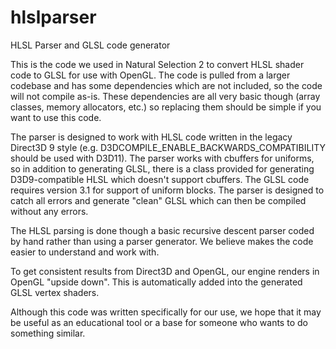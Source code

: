 hlslparser
==========

HLSL Parser and GLSL code generator

This is the code we used in Natural Selection 2 to convert HLSL shader code to
GLSL for use with OpenGL. The code is pulled from a larger codebase and has some
dependencies which are not included, so the code will not compile as-is. These
dependencies are all very basic though (array classes, memory allocators, etc.)
so replacing them should be simple if you want to use this code.

The parser is designed to work with HLSL code written in the legacy Direct3D 9
style (e.g. D3DCOMPILE_ENABLE_BACKWARDS_COMPATIBILITY should be used with D3D11).
The parser works with cbuffers for uniforms, so in addition to generating GLSL,
there is a class provided for generating D3D9-compatible HLSL which doesn't
support cbuffers. The GLSL code requires version 3.1 for support of uniform blocks.
The parser is designed to catch all errors and generate "clean" GLSL which can
then be compiled without any errors.

The HLSL parsing is done though a basic recursive descent parser coded by hand
rather than using a parser generator. We believe makes the code easier to
understand and work with.

To get consistent results from Direct3D and OpenGL, our engine renders in OpenGL
"upside down". This is automatically added into the generated GLSL vertex shaders.

Although this code was written specifically for our use, we hope that it may be
useful as an educational tool or a base for someone who wants to do something
similar.